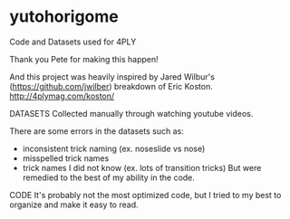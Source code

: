 # yutohorigome
Code and Datasets used for 4PLY

Thank you Pete for making this happen!

And this project was heavily inspired by Jared Wilbur's (https://github.com/jwilber) breakdown of Eric Koston. http://4plymag.com/koston/

DATASETS
Collected manually through watching youtube videos.

There are some errors in the datasets such as:
- inconsistent trick naming (ex. noseslide vs nose)
- misspelled trick names
- trick names I did not know (ex. lots of transition tricks)
But were remedied to the best of my ability in the code.

CODE 
It's probably not the most optimized code, but I tried to my best to organize and make it easy to read. 
